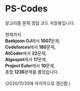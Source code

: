 # PS-Codes
알고리즘 문제 정답 코드 저장용입니다. <br/>
<br/>
현재까지 <br/>
**Baekjoon OJ**에서 **1007**문제, <br/>
**Codeforces**에서 **180**문제, <br/>
**AtCoder**에서 **22**문제, <br/>
**Algospot**에서 **17**문제, <br/>
**Project Euler**에서 **10**문제, <br/>
총합 **1236**문제를 풀었습니다.<br/>
<br/>
(2020/11/30에 마지막으로 갱신함.) <br/>